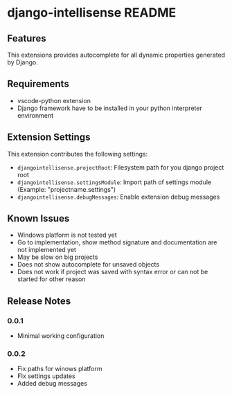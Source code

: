# django-intellisense README

## Features

This extensions provides autocomplete for all dynamic properties generated by Django.

## Requirements

- vscode-python extension
- Django framework have to be installed in your python interpreter environment

## Extension Settings

This extension contributes the following settings:

- `djangointellisense.projectRoot`: Filesystem path for you django project root
- `djangointellisense.settingsModule`: Import path of settings module (Example: "projectname.settings")
- `djangointellisense.debugMessages`: Enable extension debug messages

## Known Issues

- Windows platform is not tested yet
- Go to implementation, show method signature and documentation are not implemented yet
- May be slow on big projects
- Does not show autocomplete for unsaved objects
- Does not work if project was saved with syntax error or can not be started for other reason

## Release Notes

### 0.0.1

- Minimal working configuration

### 0.0.2

- Fix paths for winows platform
- FIx settings updates
- Added debug messages
